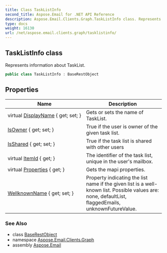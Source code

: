 ```yaml
---
title: Class TaskListInfo
second_title: Aspose.Email for .NET API Reference
description: Aspose.Email.Clients.Graph.TaskListInfo class. Represents information about TaskList
type: docs
weight: 16130
url: /net/aspose.email.clients.graph/tasklistinfo/
---
```

## TaskListInfo class

Represents information about TaskList.

```csharp
public class TaskListInfo : BaseRestObject
```

## Properties

| Name | Description |
| --- | --- |
| virtual [DisplayName](../../aspose.email.clients.graph/tasklistinfo/displayname/) { get; set; } | Gets or sets the name of TaskList. |
| [IsOwner](../../aspose.email.clients.graph/tasklistinfo/isowner/) { get; set; } | True if the user is owner of the given task list. |
| [IsShared](../../aspose.email.clients.graph/tasklistinfo/isshared/) { get; set; } | True if the task list is shared with other users |
| virtual [ItemId](../../aspose.email.clients.graph/tasklistinfo/itemid/) { get; } | The identifier of the task list, unique in the user's mailbox. |
| virtual [Properties](../../aspose.email.clients.graph/baserestobject/properties/) { get; } | Gets the mapi properties. |
| [WellknownName](../../aspose.email.clients.graph/tasklistinfo/wellknownname/) { get; set; } | Property indicating the list name if the given list is a well-known list. Possible values are: none, defaultList, flaggedEmails, unknownFutureValue. |

### See Also

* class [BaseRestObject](../baserestobject/)
* namespace [Aspose.Email.Clients.Graph](../../aspose.email.clients.graph/)
* assembly [Aspose.Email](../../)


